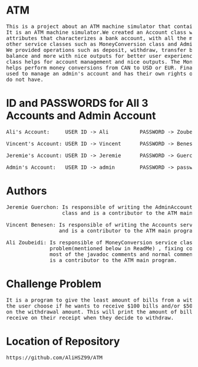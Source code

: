 # ATM
<pre>
This is a project about an ATM machine simulator that contains 3 accounts. 
It is an ATM machine simulator.We created an Account class with all the 
attributes that characterizes a bank account, with all the methods needed, and 
other service classes such as MoneyConversion class and AdminAccount class. 
We provided operations such as deposit, withdraw, transfer between accounts, print
balance and more with nice outputs for better user experience. The Accounts service
class helps for account management and nice outputs. The MoneyConversion service class
helps perform money conversions from CAN to USD or EUR. Finally, the AdminAccount is
used to manage an admin's account and has their own rights on the machines that users
do not have.
</pre>
# ID and PASSWORDS for All 3 Accounts and Admin Account
<pre>
Ali's Account:     USER ID -> Ali          PASSWORD -> Zoubeidi

Vincent's Account: USER ID -> Vincent      PASSWORD -> Benesen

Jeremie's Account: USER ID -> Jeremie      PASSWORD -> Guerchon

Admin's Account:   USER ID -> admin        PASSWORD -> password
</pre>
# Authors
<pre>
Jeremie Guerchon: Is responsible of writing the AdminAccount service 
                  class and is a contributor to the ATM main program.
         
Vincent Benesen: Is responsible of writing the Accounts service class 
                 and is a contributor to the ATM main program.
                 
Ali Zoubeidi: Is responsible of MoneyConversion service class, the challenge
              problem(mentioned below in ReadMe) , fixing code, adding 
              most of the javadoc comments and normal comments, and
              is a contributor to the ATM main program.
</pre>              
# Challenge Problem 
<pre>
It is a program to give the least amount of bills from a withdrawal. It lets
the user choose if he wants to receive $100 bills and/or $50 bills depending
on the withdrawal amount. This will print the amount of bills a user will
receive on their receipt when they decide to withdraw.
</pre>
# Location of Repository
<pre>
<a>https://github.com/AliHSZ99/ATM</a>
</pre>                 
                 
